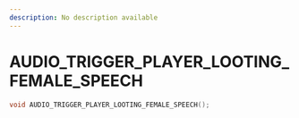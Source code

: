 ```yaml
---
description: No description available 
---
```


# AUDIO_TRIGGER_PLAYER_LOOTING_FEMALE_SPEECH

```cpp
void AUDIO_TRIGGER_PLAYER_LOOTING_FEMALE_SPEECH();
```